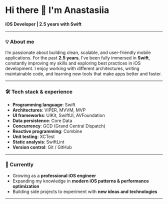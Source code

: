 # Hi there 🍃 I'm Anastasiia  

**iOS Developer | 2.5 years with Swift**  

---

### 💡 About me  
I’m passionate about building clean, scalable, and user-friendly mobile applications. For the past **2.5 years**, I’ve been fully immersed in **Swift**, constantly improving my skills and exploring best practices in iOS development. I enjoy working with different architectures, writing maintainable code, and learning new tools that make apps better and faster.  

---

### 🛠 Tech stack & experience  

- **Programming language**: Swift  
- **Architectures**: VIPER, MVVM, MVP  
- **UI frameworks**: UIKit, SwiftUI, AVFoundation
- **Data persistence**: Core Data  
- **Concurrency**: GCD (Grand Central Dispatch)  
- **Reactive programming**: Combine  
- **Unit testing**: XCTest  
- **Static analysis**: SwiftLint  
- **Version control**: Git / GitHub  

---

### 🌱 Currently  
- Growing as a **professional iOS engineer**  
- Expanding my knowledge in **modern iOS patterns & performance optimization**  
- Building side projects to experiment with **new ideas and technologies**  

---

